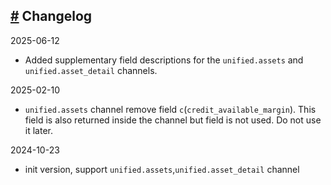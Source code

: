 ## [#](#changelog) Changelog

2025-06-12

- Added supplementary field descriptions for the `unified.assets` and
  `unified.asset_detail` channels.

2025-02-10

- `unified.assets` channel remove field `c`(`credit_available_margin`). This
  field is also returned inside the channel but field is not used. Do not use it
  later.

2024-10-23

- init version, support `unified.assets`,`unified.asset_detail` channel
